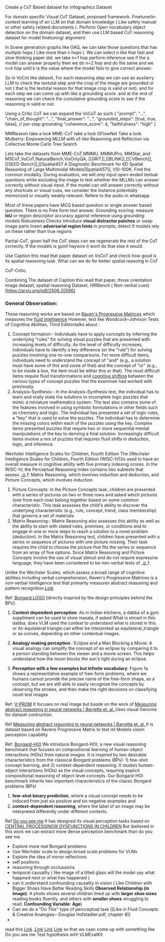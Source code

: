 Create a CoT Based dataset for infographics Dataset

For domain specific Visual CoT Dataset, proposed framework.
Finetune/in-context learning of an LLM on that domain knowledge ( Like safety manual or other safety related documents ). Perform Open vocabulary object detection on the domain dataset, and then use LLM based CoT reasoning dataset for model finetuning/ alignment.

In Scene generation graphs like GAQ, we can take those questions that has multiple hops ( Like more than n hops ). We can select n like that fast and slow thinking paper did. we take n=1 hop perform inference see if the a model can answer properly then we do n=2 hop and do the same and we n=k hop until k is the value where the model fails to give correct answer.

So in VoCot like dataset, For each reasoning step we can use an auxilarry LLM to check the textutal step and the crop of the image are grounded or not ( that is the textutal reason for that image crop is valid or not).  and for each step we can come up with like a grounding score. and at the end of reasoning we can check the cumulative grounding score to see if the reasoning is valid or not. 

Using a Critic CoT we can expand the VoCoT as such
{ "prompt": "...", "chain_of_thought": "...", "final_answer": "...", "grounded_steps": [true, true, false], // per-step grounding "coherence_score": 4, "faithfulness": "high" }


MMReason take a look
MME-CoT take a look
GFlowNet Take a look
Mulberry: Empowering MLLM with o1-like Reasoning and Reflection via Collective Monte Carlo Tree Search

Lets take the datasets from MME-CoT,MMMU, MMMUPro, MMStar, and M3CoT,VoCoT,NaturalBench,VisOnlyQA, [[GRIT]],[[BLINK]],[[CVBench]],[[SEED-Bench]],[[Spatial457 A Diagnostic Benchmark for 6D Spatial Reasoning of Large Multimodal Models|Spatial457]], VSI-100K. Find the common modality. During evaluation, we will only input open-ended textual questions while excluding the image to test whether the MLLMs can answer correctly without visual input. If the model can still answer correctly without any shortcuts or visual cues, we consider the instance potentially memorized or visually weakly relevant. Refere to the audio in whatsapp.

Most of these papers have MCQ based question or single answer based question. There is no Free form text answer.
 Grounding scoring: measure **IoU** or region descriptor accuracy against reference using grounding models
 Robustness Checks
 Introduce **visual distractor patches** or swap image parts
 Insert **adversarial region hints** in prompts; detect if models rely on these rather than true regions



Partial-CoT, given half the CoT steps can we regenerate the rest of the CoT correctly. If the models is goinf haywire it wont do that else it would.

Use Caption this read that paper dataset on VoCoT and check how good is its spatial reasoning task. What can we do for better spatial reasoing in CoT



CoT-Critic.


Combining The dataset of Caption this read that paper, those orientation image dataset, spatial reasoning Dataset, HRIBench ( Non-verbal cues)[https://arxiv.org/pdf/2506.20566]


### General Observation: 

These reasoning works are based on [Raven's Progressive Matrices](https://en.wikipedia.org/wiki/Raven%27s_Progressive_Matrices) which measures the [fluid intelligence](https://en.wikipedia.org/wiki/Fluid_and_crystallized_intelligence) However, test like Woodcock–Johnson Tests of Cognitive Abilities, Third Editiontalks about : 
1) Concept formation:- Individuals have to apply concepts by inferring the underlying "rules" for solving visual puzzles that are presented with increasing levels of difficulty. As the level of difficulty increases, individuals have to identify a key difference (or the "rule") for solving puzzles involving one-to-one comparisons. For more difficult items, individuals need to understand the concept of "and" (e.g., a solution must have some of this and some of that) and the concept of "or" (e.g., to be inside a box, the item must be either this or that). The most difficult items require fluid transformations and [cognitive shifting](https://en.wikipedia.org/wiki/Cognitive_shifting "Cognitive shifting") between the various types of concept puzzles that the examinee had worked with previously.
2) Analysis–Synthesis:- In the Analysis–Synthesis test, the individual has to learn and orally state the solutions to incomplete logic puzzles that mimic a miniature mathematics system. The test also contains some of the features involved in using symbolic formulations in other fields such as chemistry and logic. The individual has presented a set of logic rules, a "key" that is used to solve the puzzles. The individual has to determine the missing colors within each of the puzzles using the key. Complex items presented puzzles that require two or more sequential mental manipulations of the key to deriving a final solution. Increasingly difficult items involve a mix of puzzles that requires fluid shifts in deduction, logic, and inference.

 Wechsler Intelligence Scales for Children, Fourth Edition
The [Wechsler Intelligence Scales for Children, Fourth Edition (WISC-IV)]is used to have an overall measure in cognitive ability with five primary indexing scores. In the WISC-IV, the Perceptual Reasoning Index contains two subtests that assess _g_f: Matrix Reasoning, which involves induction and deduction, and Picture Concepts, which involves induction.
1) Picture Concepts: In the Picture Concepts task, children are presented with a series of pictures on two or three rows and asked which pictures (one from each row) belong together based on some common characteristic. This task assesses the child's ability to discover the underlying characteristic (e.g., rule, concept, trend, class membership) that governs a set of materials
2) Matrix Reasoning:- Matrix Reasoning also assesses this ability as well as the ability to start with stated rules, premises, or conditions and to engage in one or more steps to reach a solution to a novel problem (deduction). In the Matrix Reasoning test, children have presented with a series or sequence of pictures with one picture missing. Their task requires the child to choose the picture that fits the series or sequence from an array of five options. Since Matrix Reasoning and Picture Concepts involve the use of visual stimuli and do not require expressive language, they have been considered to be non-verbal tests of _g_f.


Unlike the Wechsler Scales, which assess a broad range of cognitive abilities including verbal comprehension, Raven's Progressive Matrices is a non-verbal intelligence test that primarily measures abstract reasoning and pattern recognition.[Link](https://www.psychologistmanjuantil.com/2024/12/types-of-intelligence-tests-wais-wisc.html)


Ref: [Bongard LOGO](https://dl.acm.org/doi/pdf/10.5555/3495724.3497106)   [directly inspired by the design principles behind the BPs]:
1) **Context dependent perception**: As in Indian kitchens, a dabba of a gym suppliment can be used to store masala, if asked What is stroed in this dabba, does VLM used the context to understand what is stored in this. or An equilateral triangle can either be interpreted as equilateral_triangle or as convex, depending on other contextual images.

2) **Analogy making perception** : Eclipse and a Man Blocking a Movie: A visual analogy can simplify the concept of an eclipse by comparing it to a person standing between the viewer and a movie screen. This helps understand how the moon blocks the sun's light during an eclipse.

3) **Perception with a few examples but infinite vocabulary**: Figure 1a shows a representative example of free-form problems, where we humans cannot provide the precise name of the free-form shape, as a concept, but we are still able to easily recognize the concepts by observing the strokes, and then make the right decisions on classifying novel test images


Ref: [V-PROM](file:///C:/Users/HP/Downloads/6885-Article%20Text-10114-1-10-20200525.pdf)
It focuses on real image but basde on the work of [Measuring abstract reasoning in neural networks | Barrette et. al. ](https://proceedings.mlr.press/v80/barrett18a/barrett18a.pdf) Uses visual Genome for dataset contruction.

Ref [Measuring abstract reasoning in neural networks | Barrette et. al. ](https://proceedings.mlr.press/v80/barrett18a/barrett18a.pdf)
It is dataset based on Ravens Progressive Matrix to text ml Models vision perception capability

Ref: [Bongard-HOI](https://openaccess.thecvf.com/content/CVPR2022/papers/Jiang_Bongard-HOI_Benchmarking_Few-Shot_Visual_Reasoning_for_Human-Object_Interactions_CVPR_2022_paper.pdf)
We introduce Bongard-HOI, a new visual reasoning benchmark that focuses on compositional learning of human-object interactions (HOIs) from natural images. It is inspired by two desirable characteristics from the classical Bongard problems (BPs): 1) few-shot concept learning, and 2) context-dependent reasoning. It studies human-object interactions (HOIs) as the visual concepts, requiring explicit compositional reasoning of object-level concepts. Our Bongard-HOI benchmark inherits two important characteristics of the classic Bongard problems (BPs)
1) **few-shot binary prediction**, where a visual concept needs to be induced from just six positive and six negative examples and 
2) **context-dependent reasoning**, where the label of an image may be interpreted differently under different contexts.

Ref [Do you see me](https://arxiv.org/pdf/2506.02022)
It has designed its visual perception tasks based on [CENTRAL PROCESSINGW DYSFUNCTIONS IN CHILDREN](https://files.eric.ed.gov/fulltext/ED040546.pdf) But ibelieved in this work we can extract more dense perception benchmark than do you see me.

- Explore more real Bongard problems 
- Use Wechsler scale to design broad scale problems for VLMs
- Explore the idea of mirror reflections  
- self positions 
- reasoning through occlussions 
- temporal causality ( like image of a tilted glass will the model say what happned next or what has happened ) 
- can it understand confounding causality in vision ( Like Children with Bigger Shoes Have Better Reading Skills  **Observed Relationship (in image)**: A photo shows several children lined up with **larger shoe sizes** reading books fluently, and others with **smaller shoes** struggling to read. **Confounding Variable**: **Age**) 
- Can we do a "Do This" type of percceptual task [[Like in Fluid Concepts & Creative Analogies--Douglas Hofstadter.pdf, chapter 8]]
- 











read this [Link](https://catalog.nlm.nih.gov/discovery/fulldisplay/alma996012263406676/01NLM_INST:01NLM_INST) ,[Link](https://pmc.ncbi.nlm.nih.gov/articles/PMC3204942/#S2) [Link](https://www.cell.com/iscience/fulltext/S2589-0042(21)00360-6?_returnURL=https%3A%2F%2Flinkinghub.elsevier.com%2Fretrieve%2Fpii%2FS2589004221003606%3Fshowall%3Dtrue) [Link](https://oecs.mit.edu/pub/8w58nrk1/release/2) so that we caan come up with something like Do you see me
Test hypothesis with VLMEvalKit